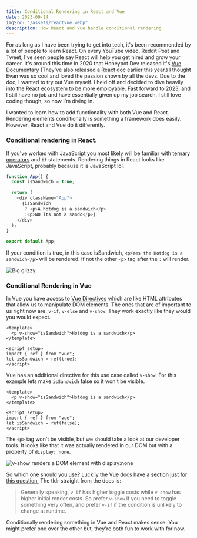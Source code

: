 ```yaml
---
title: Conditional Rendering in React and Vue
date: 2023-09-14
imgSrc: "/assets/reactvue.webp"
description: How React and Vue handle conditional rendering
---
```


For as long as I have been trying to get into tech, it's been recommended by a lot of people to learn React. On every YouTube video, Reddit Post and Tweet, I've seen people say React will help you get hired and grow your career. It's around this time in 2020 that Honeypot Dev released it's [Vue Documentary](https://youtu.be/OrxmtDw4pVI?si=hoV5YcW1fbY9pyX1) (They've also released a [React doc](https://www.youtube.com/watch?v=8pDqJVdNa44) earlier this year.) I thought Evan was so cool and loved the passion shown by all the devs. Due to the doc, I wanted to try out Vue myself. I held off and decided to dive heavily into the React ecosystem to be more employable. Fast forward to 2023, and I still have no job and have essentially given up my job search. I still love coding though, so now I'm diving in.

I wanted to learn how to add functionality with both Vue and React. Rendering elements conditionally is something a framework does easily. However, React and Vue do it differently.

### Conditional rendering in React.

If you've worked with JavaScript you most likely will be familiar with [ternary operators](https://developer.mozilla.org/en-US/docs/Web/JavaScript/Reference/Operators/Conditional_operator) and `if` statements. Rendering things in React looks like JavaScript, probably because it is JavaScript lol.

```javascript
function App() {
  const isSandwich = true;

  return (
    <div className="App">
      {isSandwich
       ? <p>A hotdog is a sandwich</p>
       :<p>NO its not a sando</p>}
    </div>
  );
}

export default App;


```

If your condition is true, in this case isSandwich, `<p>Yes the Hotdog is a sandwich</p>` will be rendered. If not the other `<p>` tag after the `:` will render.

![Big glizzy](https://dev-to-uploads.s3.amazonaws.com/uploads/articles/vlegqcetlohsltm0apct.png)

### Conditional Rendering in Vue

In Vue you have access to [Vue Directives](https://vuejs.org/api/built-in-directives.html#v-else-if) which are like HTML attributes that allow us to manipulate DOM elements. The ones that are of important to us right now are: `v-if`, `v-else` and `v-show`. They work exactly like they would you would expect.

```vue
<template>
  <p v-show="isSandwich">Hotdog is a sandwich</p>
</template>

<script setup>
import { ref } from "vue";
let isSandwich = ref(true);
</script>
```

Vue has an additional directive for this use case called `v-show`.
For this example lets make `isSandwich` false so it won't be visible.

```vue
<template>
  <p v-show="isSandwich">Hotdog is a sandwich</p>
</template>

<script setup>
import { ref } from "vue";
let isSandwich = ref(false);
</script>
```

The `<p>` tag won't be visible, but we should take a look at our developer tools. It looks like that it was actually rendered in our DOM but with a property of `display: none`.

![v-show renders a DOM element with display:none](https://dev-to-uploads.s3.amazonaws.com/uploads/articles/j4t9252s8urjpq8d5hag.png)

So which one should you use? Luckily the Vue docs have a [section just for this question.](https://vuejs.org/guide/essentials/conditional.html#v-if-vs-v-show) The tldr straight from the docs is:

> Generally speaking, `v-if` has higher toggle costs while `v-show` has higher initial render costs. So prefer `v-show` if you need to toggle something very often, and prefer `v-if` if the condition is unlikely to change at runtime.

Conditionally rendering something in Vue and React makes sense. You might prefer one over the other but, they're both fun to work with for now.